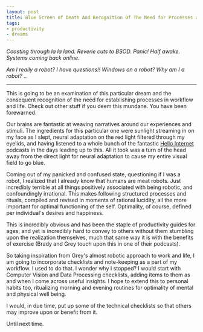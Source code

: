 ```yaml
---
layout: post
title: Blue Screen of Death And Recognition Of The Need for Processes and Rituals 
tags:
- productivity
- dreams
---
```


*Coasting through la la land. Reverie cuts to BSOD. Panic! Half awake. Systems coming back online.*

*Am I really a robot? I have questions!! Windows on a robot? Why am I a robot? ..*

----
  

This is going to be an examination of this particular dream and the consequent recognition of the need for establishing processes in workflow and life. Check out other stuff if you deem this mundane. You have been forewarned.   

Our brains are fantastic at weaving narratives around our experiences and stimuli. The ingredients for this particular one were sunlight streaming in on my face as I slept, neural adaptation on the red light filtered through my eyelids, and having listened to a whole bunch of the fantastic [Hello Internet](https://www.youtube.com/user/HelloInternetPodcast/videos) podcasts in the days leading up to this. All it took was a turn of the head away from the direct light for neural adaptation to cause my entire visual field to go blue.

Coming out of my panicked and confused state, questioning if I was a robot, I realized that I already know that humans are meat robots. Just incredibly terrible at all things positively associated with being robotic, and confoundingly irrational. This makes following structured processes and rituals, compiled and revised in moments of rational lucidity, all the more important for optimal functioning of the self. Optimality, of course, defined per individual's desires and happiness.

This is incredibly obvious and has been the staple of productivity guides for ages, and yet is incredibly hard to convey to others without them stumbling upon the realization themselves, much that same way it is with the benefits of exercise (Brady and Grey touch upon this in one of their podcasts). 

So taking inspiration from Grey's almost robotic approach to work and life, I am going to incorporate checklists and note-keeping as a part of my workflow. I used to do that. I wonder why I stopped?
I would start with Computer Vision and Data Processing checklists, adding items to them as and when I come across useful insights. I hope to extend this to personal habits too, ritualizing morning and evening routines for optimality of mental and physical well being.

I would, in due time, put up some of the technical checklists so that others may improve upon or benefit from it.

Until next time.
